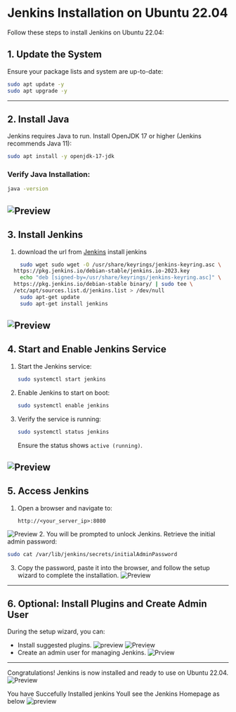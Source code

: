 # Jenkins Installation on Ubuntu 22.04

Follow these steps to install Jenkins on Ubuntu 22.04:

## 1. **Update the System**
Ensure your package lists and system are up-to-date:
```bash
sudo apt update -y
sudo apt upgrade -y
```
---

## 2. **Install Java**
Jenkins requires Java to run. Install OpenJDK 17 or higher (Jenkins recommends Java 11):
```bash
sudo apt install -y openjdk-17-jdk
```

### Verify Java Installation:
```bash
java -version
```
![Preview](Img1.PNG)
---
## 3. **Install Jenkins**
1. download the url from [Jenkins](https://www.jenkins.io/doc/book/installing/linux/#debianubuntu) install jenkins
```bash
    sudo wget sudo wget -O /usr/share/keyrings/jenkins-keyring.asc \
  https://pkg.jenkins.io/debian-stable/jenkins.io-2023.key
    echo "deb [signed-by=/usr/share/keyrings/jenkins-keyring.asc]" \
  https://pkg.jenkins.io/debian-stable binary/ | sudo tee \
  /etc/apt/sources.list.d/jenkins.list > /dev/null
    sudo apt-get update
    sudo apt-get install jenkins
```
![Preview](Img2.PNG)
---
## 4. **Start and Enable Jenkins Service**
1. Start the Jenkins service:
   ```bash
   sudo systemctl start jenkins
   ```

2. Enable Jenkins to start on boot:
   ```bash
   sudo systemctl enable jenkins
   ```

3. Verify the service is running:
   ```bash
   sudo systemctl status jenkins
   ```
   Ensure the status shows `active (running)`.

![Preview](img3.PNG)
---

## 5. **Access Jenkins**
1. Open a browser and navigate to:
   ```
   http://<your_server_ip>:8080
   ```
  ![Preview](Img4.PNG)
2. You will be prompted to unlock Jenkins. Retrieve the initial admin password:
   ```bash
   sudo cat /var/lib/jenkins/secrets/initialAdminPassword
   ```
   

3. Copy the password, paste it into the browser, and follow the setup wizard to complete the installation.
   ![Preview](Img5.PNG)
---

## 6. **Optional: Install Plugins and Create Admin User**
During the setup wizard, you can:
- Install suggested plugins.
  ![preview](Img6.PNG)
  ![Preview](Img7.PNG)
- Create an admin user for managing Jenkins.
  ![Prview](Img8.PNG)

---

Congratulations! Jenkins is now installed and ready to use on Ubuntu 22.04.
 ![Preview](Img9.PNG)

 You have Succefully Installed jenkins Youll see the Jenkins Homepage as below
 ![preview](Img10.PNG)